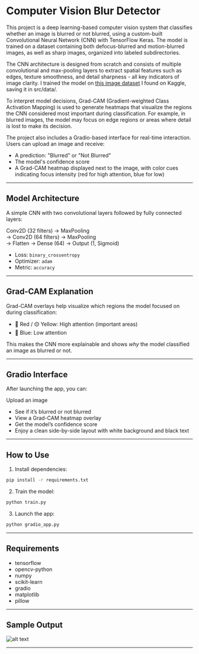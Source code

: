# Computer Vision Blur Detector

This project is a deep learning-based computer vision system that classifies whether an image is blurred or not blurred, using a custom-built Convolutional Neural Network (CNN) with TensorFlow Keras. The model is trained on a dataset containing both defocus-blurred and motion-blurred images, as well as sharp images, organized into labeled subdirectories.

The CNN architecture is designed from scratch and consists of multiple convolutional and max-pooling layers to extract spatial features such as edges, texture smoothness, and detail sharpness - all key indicators of image clarity. I trained the model on [this image dataset](https://www.kaggle.com/datasets/kwentar/blur-dataset) I found on Kaggle, saving it in src/data/. 

To interpret model decisions, Grad-CAM (Gradient-weighted Class Activation Mapping) is used to generate heatmaps that visualize the regions the CNN considered most important during classification. For example, in blurred images, the model may focus on edge regions or areas where detail is lost to make its decision.

The project also includes a Gradio-based interface for real-time interaction. Users can upload an image and receive:

- A prediction: "Blurred" or "Not Blurred"
- The model's confidence score
- A Grad-CAM heatmap displayed next to the image, with color cues indicating focus intensity (red for high attention, blue for low)

---

## Model Architecture

A simple CNN with two convolutional layers followed by fully connected layers:

Conv2D (32 filters) → MaxPooling  
→ Conv2D (64 filters) → MaxPooling  
→ Flatten → Dense (64) → Output (1, Sigmoid)

- Loss: `binary_crossentropy`  
- Optimizer: `adam`  
- Metric: `accuracy`

---

## Grad-CAM Explanation

Grad-CAM overlays help visualize which regions the model focused on during classification:

- 🔴 Red / 🟡 Yellow: High   attention (important areas)
- 🔵 Blue: Low attention

This makes the CNN more explainable and shows *why* the model classified an image as blurred or not.

---

## Gradio Interface

After launching the app, you can:

Upload an image  
- See if it’s blurred or not blurred
- View a Grad-CAM heatmap overlay  
- Get the model’s confidence score
- Enjoy a clean side-by-side layout with white background and black text

---

## How to Use

1. Install dependencies:
```bash
pip install -r requirements.txt
```

2. Train the model:
```bash
python train.py
```

3. Launch the app:
```bash
python gradio_app.py
````
---

## Requirements

- tensorflow  
- opencv-python  
- numpy  
- scikit-learn  
- gradio  
- matplotlib  
- pillow

---

## Sample Output
![alt text](https://github.com/tpaidich/cv-blur-detector/blob/main/example%20output.png?raw=true)

---
